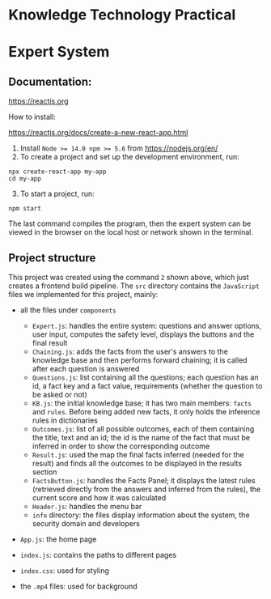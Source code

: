 # Knowledge Technology Practical 
# Expert System

## Documentation:

https://reactjs.org

How to install:

https://reactjs.org/docs/create-a-new-react-app.html

1. Install `Node >= 14.0 npm >= 5.6` from https://nodejs.org/en/
2. To create a project and set up the development environment, run:
  ```console
  npx create-react-app my-app
  cd my-app
  ```
3. To start a project, run:
  ```console
  npm start
  ```
The last command compiles the program, then the expert system can be viewed in the browser on the local host or network shown in the terminal.

## Project structure
This project was created using the command `2` shown above, which just creates a frontend build pipeline. The `src` directory contains the `JavaScript` files we implemented for this project, mainly:

  - all the files under `components`
    
    - `Expert.js`: handles the entire system: questions and answer options, user input, computes the safety level, displays the buttons and the final result
    - `Chaining.js`: adds the facts from the user's answers to the knowledge base and then performs forward chaining; it is called after each question is answered
    - `Questions.js`: list containing all the questions; each question has an id, a fact key and a fact value, requirements (whether the question to be asked or not)
    - `KB.js`: the initial knowledge base; it has two main members: `facts` and `rules`. Before being added new facts, it only holds the inference rules in dictionaries
    - `Outcomes.js`: list of all possible outcomes, each of them containing the title, text and an id; the id is the name of the fact that must be inferred in order to show the corresponding outcome 
    - `Result.js`: used the map the final facts inferred (needed for the result) and finds all the outcomes to be displayed in the results section
    - `FactsButton.js`: handles the Facts Panel; it displays the latest rules (retrieved directly from the answers and inferred from the rules), the current score and how it was calculated
    - `Header.js`: handles the menu bar
    - `info` directory: the files display information about the system, the security domain and developers
  - `App.js`: the home page
  - `index.js`: contains the paths to different pages
  - `index.css`: used for styling
  - the `.mp4` files: used for background
